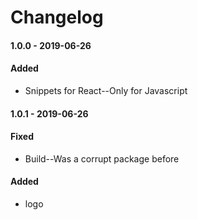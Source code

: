 <h1>Changelog</h1>

<h4><b>1.0.0</b> - 2019-06-26</h4>

<h4>Added</h4>
<ul>
<li>Snippets for React--Only for Javascript
</ul>

<h4><b>1.0.1</b> - 2019-06-26</h4>

<h4>Fixed</h4>
<ul>
<li>Build--Was a corrupt package before
</ul>
<h4>Added</h4>
<ul>
<li>logo
</ul>
